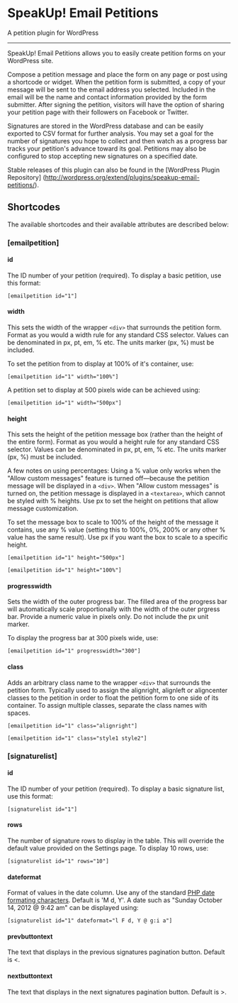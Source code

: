 SpeakUp! Email Petitions
=======================

A petition plugin for WordPress
___

SpeakUp! Email Petitions allows you to easily create petition forms on your WordPress site.

Compose a petition message and place the form on any page or post using a shortcode or widget. When the petition form is submitted, a copy of your message will be sent to the email address you selected. Included in the email will be the name and contact information provided by the form submitter. After signing the petition, visitors will have the option of sharing your petition page with their followers on Facebook or Twitter.

Signatures are stored in the WordPress database and can be easily exported to CSV format for further analysis. You may set a goal for the number of signatures you hope to collect and then watch as a progress bar tracks your petition's advance toward its goal. Petitions may also be configured to stop accepting new signatures on a specified date.

Stable releases of this plugin can also be found in the [WordPress Plugin Repository] (http://wordpress.org/extend/plugins/speakup-email-petitions/).


Shortcodes
---------------------

The available shortcodes and their available attributes are described below:

### [emailpetition]

#### id
The ID number of your petition (required). To display a basic petition, use this format:

```
[emailpetition id="1"]
```

#### width
This sets the width of the wrapper `<div>` that surrounds the petition form. Format as you would a width rule for any standard CSS selector. Values can be denominated in px, pt, em, % etc. The units marker (px, %) must be included.

To set the petition from to display at 100% of it's container, use:

```
[emailpetition id="1" width="100%"]
```

A petition set to display at 500 pixels wide can be achieved using:

```
[emailpetition id="1" width="500px"]
```

#### height
This sets the height of the petition message box (rather than the height of the entire form). Format as you would a height rule for any standard CSS selector. Values can be denominated in px, pt, em, % etc. The units marker (px, %) must be included.

A few notes on using percentages:
Using a % value only works when the "Allow custom messages" feature is turned off—because the petition message will be displayed in a `<div>`. When "Allow custom messages" is turned on, the petition message is displayed in a `<textarea>`, which cannot be styled with % heights. Use px to set the height on petitions that allow message customization.

To set the message box to scale to 100% of the height of the message it contains, use any % value (setting this to 100%, 0%, 200% or any other % value has the same result). Use px if you want the box to scale to a specific height.

```
[emailpetition id="1" height="500px"]
```
```
[emailpetition id="1" height="100%"]
```

#### progresswidth
Sets the width of the outer progress bar. The filled area of the progress bar will automatically scale proportionally with the width of the outer prgress bar. Provide a numeric value in pixels only. Do not include the px unit marker.

To display the progress bar at 300 pixels wide, use:

```
[emailpetition id="1" progresswidth="300"]
```

#### class
Adds an arbitrary class name to the wrapper `<div>` that surrounds the petition form. Typically used to assign the alignright, alignleft or aligncenter classes to the petition in order to float the petition form to one side of its container. To assign multiple classes, separate the class names with spaces.

```
[emailpetition id="1" class="alignright"]
```
```
[emailpetition id="1" class="style1 style2"]
```

### [signaturelist]

#### id
The ID number of your petition (required). To display a basic signature list, use this format:

```
[signaturelist id="1"]
```

#### rows
The number of signature rows to display in the table. This will override the default value provided on the Settings page. To display 10 rows, use:

```
[signaturelist id="1" rows="10"]
```

#### dateformat
Format of values in the date column. Use any of the standard [PHP date formating characters](http://php.net/manual/en/function.date.php). Default is 'M d, Y'. A date such as "Sunday October 14, 2012 @ 9:42 am" can be displayed using:

```
[signaturelist id="1" dateformat="l F d, Y @ g:i a"]
```

#### prevbuttontext
The text that displays in the previous signatures pagination button. Default is &lt;.

#### nextbuttontext
The text that displays in the next signatures pagination button. Default is &gt;.
